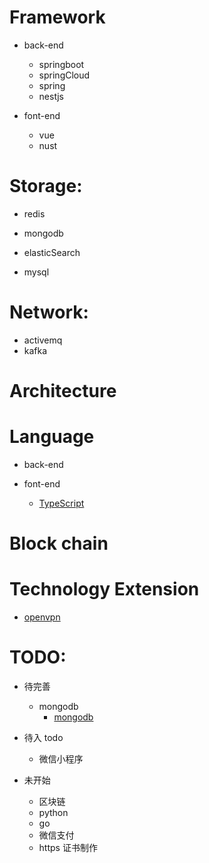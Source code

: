 # Framework
- back-end
    - springboot
    - springCloud
    - spring
    - nestjs

- font-end
    - vue
    - nust
    

# Storage:
- redis
- mongodb

- elasticSearch
- mysql

# Network:
- activemq
- kafka

# Architecture

# Language
- back-end

- font-end
    - [TypeScript](/geek/language/font-end/type-script/index.md)

# Block chain

# Technology Extension
- [openvpn](/geek/technologyextension/openvpn/index.md)

# TODO:
- 待完善
    - mongodb
        - [mongodb](/geek/storage/mongodb/index.md)

- 待入 todo
    - 微信小程序

- 未开始
    - 区块链
    - python
    - go
    - 微信支付
    - https 证书制作